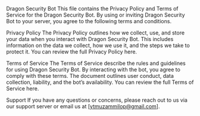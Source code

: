 Dragon Security Bot
This file contains the Privacy Policy and Terms of Service for the Dragon Security Bot. By using or inviting Dragon Security Bot to your server, you agree to the following terms and conditions.

Privacy Policy
The Privacy Policy outlines how we collect, use, and store your data when you interact with Dragon Security Bot. This includes information on the data we collect, how we use it, and the steps we take to protect it.
You can review the full Privacy Policy here.

Terms of Service
The Terms of Service describe the rules and guidelines for using Dragon Security Bot. By interacting with the bot, you agree to comply with these terms. The document outlines user conduct, data collection, liability, and the bot’s availability.
You can review the full Terms of Service here.

Support
If you have any questions or concerns, please reach out to us via our support server or email us at [ytmuzammilop@gmail.com].
